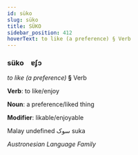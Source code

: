 ```yaml
---
id: süko
slug: süko
title: SÜKO
sidebar_position: 412
hoverText: to like (a preference) § Verb
---
```


### süko&emsp;<span kind="abugida">ɐʄɔ</span>

*to like (a preference)* **§** Verb

**Verb**: to like/enjoy

**Noun**: a preference/liked thing

**Modifier**: likable/enjoyable

Malay ⁧ suka سوک  undefined

*Austronesian Language Family*